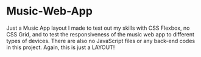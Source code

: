 # Music-Web-App
Just a Music App layout I made to test out my skills with CSS Flexbox, no CSS Grid, and to test the responsiveness of the music web app to different types of devices. There are also no JavaScript files or any back-end codes in this project.  Again, this is just a LAYOUT!
